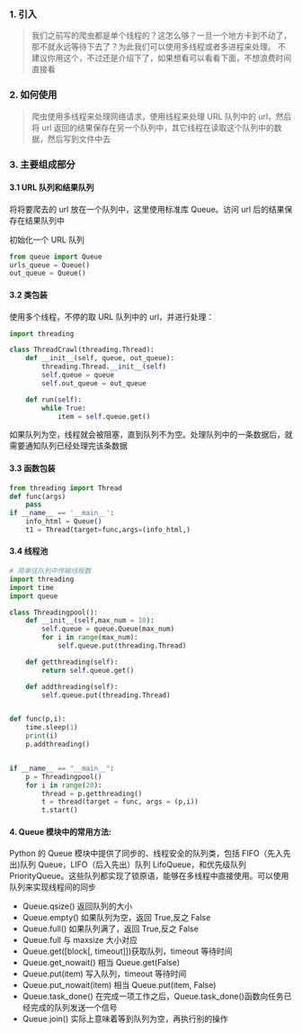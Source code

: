 ### 1. 引入

> 我们之前写的爬虫都是单个线程的？这怎么够？一旦一个地方卡到不动了，那不就永远等待下去了？为此我们可以使用多线程或者多进程来处理。
> 不建议你用这个，不过还是介绍下了，如果想看可以看看下面，不想浪费时间直接看

### 2. 如何使用

> 爬虫使用多线程来处理网络请求，使用线程来处理 URL 队列中的 url，然后将 url 返回的结果保存在另一个队列中，其它线程在读取这个队列中的数据，然后写到文件中去

### 3. 主要组成部分

#### 3.1 URL 队列和结果队列

将将要爬去的 url 放在一个队列中，这里使用标准库 Queue。访问 url 后的结果保存在结果队列中

初始化一个 URL 队列

```python
from queue import Queue
urls_queue = Queue()
out_queue = Queue()
```

#### 3.2 类包装

使用多个线程，不停的取 URL 队列中的 url，并进行处理：

```python
import threading

class ThreadCrawl(threading.Thread):
    def __init__(self, queue, out_queue):
        threading.Thread.__init__(self)
        self.queue = queue
        self.out_queue = out_queue

    def run(self):
        while True:
            item = self.queue.get()
```

如果队列为空，线程就会被阻塞，直到队列不为空。处理队列中的一条数据后，就需要通知队列已经处理完该条数据

#### 3.3 函数包装

```python
from threading import Thread
def func(args)
    pass
if __name__ == '__main__':
    info_html = Queue()
    t1 = Thread(target=func,args=(info_html,)
```

#### 3.4 线程池

```python
# 简单往队列中传输线程数
import threading
import time
import queue

class Threadingpool():
    def __init__(self,max_num = 10):
        self.queue = queue.Queue(max_num)
        for i in range(max_num):
            self.queue.put(threading.Thread)

    def getthreading(self):
        return self.queue.get()

    def addthreading(self):
        self.queue.put(threading.Thread)


def func(p,i):
    time.sleep(1)
    print(i)
    p.addthreading()


if __name__ == "__main__":
    p = Threadingpool()
    for i in range(20):
        thread = p.getthreading()
        t = thread(target = func, args = (p,i))
        t.start()
```

#### 4. Queue 模块中的常用方法:

Python 的 Queue 模块中提供了同步的、线程安全的队列类，包括 FIFO（先入先出)队列 Queue，LIFO（后入先出）队列 LifoQueue，和优先级队列 PriorityQueue。这些队列都实现了锁原语，能够在多线程中直接使用。可以使用队列来实现线程间的同步

- Queue.qsize() 返回队列的大小
- Queue.empty() 如果队列为空，返回 True,反之 False
- Queue.full() 如果队列满了，返回 True,反之 False
- Queue.full 与 maxsize 大小对应
- Queue.get([block[, timeout]])获取队列，timeout 等待时间
- Queue.get_nowait() 相当 Queue.get(False)
- Queue.put(item) 写入队列，timeout 等待时间
- Queue.put_nowait(item) 相当 Queue.put(item, False)
- Queue.task_done() 在完成一项工作之后，Queue.task_done()函数向任务已经完成的队列发送一个信号
- Queue.join() 实际上意味着等到队列为空，再执行别的操作
